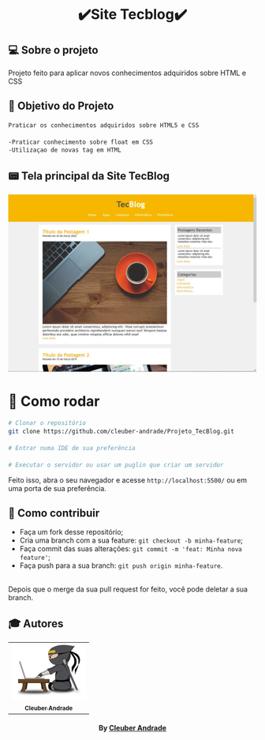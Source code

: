 <h1 align="center"> 
  ✔️Site Tecblog✔️
</h1>

## 💻 Sobre o projeto

Projeto feito para aplicar novos conhecimentos adquiridos sobre HTML e CSS

## :dart: Objetivo do Projeto

```bash
Praticar os conhecimentos adquiridos sobre HTML5 e CSS

-Praticar conhecimento sobre float em CSS
-Utilizaçao de novas tag em HTML

```

## :pager: Tela principal da Site TecBlog

 <img src="img/tecblog.jpg" alt="Tela Principal">

 # 👷 Como rodar

```bash
# Clonar o repositório
git clone https://github.com/cleuber-andrade/Projeto_TecBlog.git

# Entrar numa IDE de sua preferência 

# Executar o servidor ou usar um puglin que criar um servidor

```

Feito isso, abra o seu navegador e acesse `http://localhost:5500/`
ou em uma porta de sua preferência.

 ## 🤔 Como contribuir <br/>

- Faça um fork desse repositório; <br/>
- Cria uma branch com a sua feature: `git checkout -b minha-feature`;<br/>
- Faça commit das suas alterações: `git commit -m 'feat: Minha nova feature'`; <br/>
- Faça push para a sua branch: `git push origin minha-feature`.<br/>
<br/>
Depois que o merge da sua pull request for feito, você pode deletar a sua branch. <br/>


## :mortar_board: Autores

<table align="center">
    <tr>
        <td align="center">
            <a href="https://github.com/cleuber-andrade">
                <img src="https://raw.githubusercontent.com/cleuber-andrade/cleuber-andrade/main/ninja.png" width="150px;" alt="ninja" />
                <br />
                <sub><b>Cleuber Andrade</b></sub>
            </a>
        </td>    
    </tr>
</table>
<h4 align="center">
  By  <a href="https://www.linkedin.com/in/cleuber-andrade-b8955420b/" target="_blank"> Cleuber Andrade </a>
</h4>


